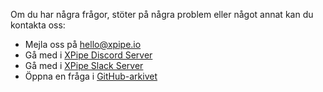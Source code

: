 Om du har några frågor, stöter på några problem eller något annat kan du kontakta oss:

- Mejla oss på [hello@xpipe.io](mailto://hello@xpipe.io)
- Gå med i [XPipe Discord Server](https://discord.gg/8y89vS8cRb)
- Gå med i [XPipe Slack Server](https://join.slack.com/t/XPipe/shared_invite/zt-1awjq0t5j-5i4UjNJfNe1VN4b_auu6Cg)
- Öppna en fråga i [GitHub-arkivet](https://github.com/xpipe-io/xpipe)